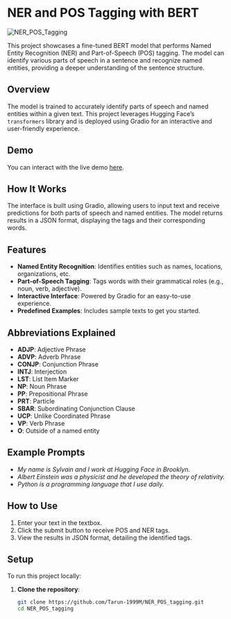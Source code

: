 # NER and POS Tagging with BERT

![NER_POS_Tagging](https://huggingface.co/spaces/Tarun-1999M/NER_POS_tagging/resolve/main/ner_pos.png)

This project showcases a fine-tuned BERT model that performs Named Entity Recognition (NER) and Part-of-Speech (POS) tagging. The model can identify various parts of speech in a sentence and recognize named entities, providing a deeper understanding of the sentence structure.

## Overview

The model is trained to accurately identify parts of speech and named entities within a given text. This project leverages Hugging Face’s `transformers` library and is deployed using Gradio for an interactive and user-friendly experience.

## Demo

You can interact with the live demo [here](https://huggingface.co/spaces/Tarun-1999M/NER_POS_tagging).

## How It Works

The interface is built using Gradio, allowing users to input text and receive predictions for both parts of speech and named entities. The model returns results in a JSON format, displaying the tags and their corresponding words.

## Features

- **Named Entity Recognition**: Identifies entities such as names, locations, organizations, etc.
- **Part-of-Speech Tagging**: Tags words with their grammatical roles (e.g., noun, verb, adjective).
- **Interactive Interface**: Powered by Gradio for an easy-to-use experience.
- **Predefined Examples**: Includes sample texts to get you started.

## Abbreviations Explained

- **ADJP**: Adjective Phrase
- **ADVP**: Adverb Phrase
- **CONJP**: Conjunction Phrase
- **INTJ**: Interjection
- **LST**: List Item Marker
- **NP**: Noun Phrase
- **PP**: Prepositional Phrase
- **PRT**: Particle
- **SBAR**: Subordinating Conjunction Clause
- **UCP**: Unlike Coordinated Phrase
- **VP**: Verb Phrase
- **O**: Outside of a named entity

## Example Prompts

- *My name is Sylvain and I work at Hugging Face in Brooklyn.*
- *Albert Einstein was a physicist and he developed the theory of relativity.*
- *Python is a programming language that I use daily.*

## How to Use

1. Enter your text in the textbox.
2. Click the submit button to receive POS and NER tags.
3. View the results in JSON format, detailing the identified tags.

## Setup

To run this project locally:

1. **Clone the repository**:
   ```bash
   git clone https://github.com/Tarun-1999M/NER_POS_tagging.git
   cd NER_POS_tagging
